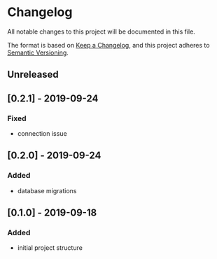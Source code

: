 # Changelog
All notable changes to this project will be documented in this file.

The format is based on [Keep a Changelog](https://keepachangelog.com/en/1.0.0/),
and this project adheres to [Semantic Versioning](https://semver.org/spec/v2.0.0.html).

## Unreleased

## [0.2.1] - 2019-09-24
### Fixed
- connection issue

## [0.2.0] - 2019-09-24
### Added
- database migrations

## [0.1.0] - 2019-09-18
### Added
- initial project structure
